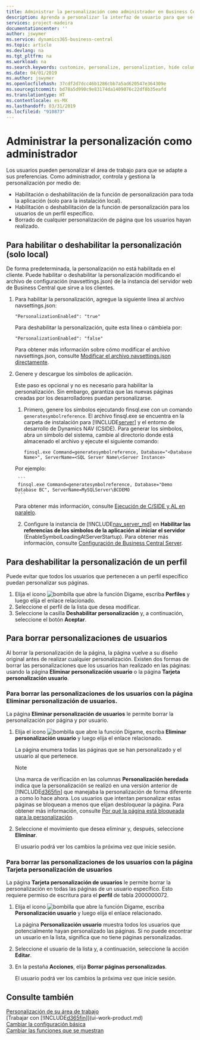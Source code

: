```yaml
---
title: Administrar la personalización como administrador en Business Central | Documentos de Microsoft
description: Aprenda a personalizar la interfaz de usuario para que se adapte a su forma de trabajar.
services: project-madeira
documentationcenter: ''
author: jswymer
ms.service: dynamics365-business-central
ms.topic: article
ms.devlang: na
ms.tgt_pltfrm: na
ms.workload: na
ms.search.keywords: customize, personalize, personalization, hide columns, remove fields, move fields
ms.date: 04/01/2019
ms.author: jswymer
ms.openlocfilehash: 37cdf2d7dcc46b1286cbb7a5ad620547e364309e
ms.sourcegitcommit: bd78a5d990c9e83174da1409076c22df8b35eafd
ms.translationtype: HT
ms.contentlocale: es-MX
ms.lasthandoff: 03/31/2019
ms.locfileid: "910873"
---
```

# <a name="managing-personalization-as-an-administrator"></a>Administrar la personalización como administrador

 Los usuarios pueden personalizar el área de trabajo para que se adapte a sus preferencias. Como administrador, controla y gestiona la personalización por medio de:

-   Habilitación o deshabilitación de la función de personalización para toda la aplicación (solo para la instalación local).
-   Habilitación o deshabilitación de la función de personalización para los usuarios de un perfil específico.
-   Borrado de cualquier personalización de página que los usuarios hayan realizado.

## <a name="EnablePersonalization"></a>Para habilitar o deshabilitar la personalización (solo local)

De forma predeterminada, la personalización no está habilitada en el cliente. Puede habilitar o deshabilitar la personalización modificando el archivo de configuración (navsettings.json) de la instancia del servidor web de Business Central que sirve a los clientes.

1. Para habilitar la personalización, agregue la siguiente línea al archivo navsettings.json:

    ```
    "PersonalizationEnabled": "true"
    ```

    Para deshabilitar la personalización, quite esta línea o cámbiela por:

    ```
    "PersonalizationEnabled": "false"
    ```

    Para obtener más información sobre cómo modificar el archivo navsettings.json, consulte [Modificar el archivo navsettings.json directamente](https://docs.microsoft.com/en-us/dynamics365/business-central/dev-itpro/administration/configure-web-server?branch=master#Settings).

2. Genere y descargue los símbolos de aplicación.

    Este paso es opcional y no es necesario para habilitar la personalización. Sin embargo, garantiza que las nuevas páginas creadas por los desarrolladores puedan personalizarse.

    1. Primero, genere los símbolos ejecutando finsql.exe con un comando `generatesymbolreference`. El archivo finsql.exe se encuentra en la carpeta de instalación para [!INCLUDE[server](includes/server.md)] y el entorno de desarrollo de Dynamics NAV (CSIDE). Para generar los símbolos, abra un símbolo del sistema, cambie al directorio donde está almacenado el archivo y ejecute el siguiente comando:

        ```
        finsql.exe Command=generatesymbolreference, Database="<Database Name>", ServerName=<SQL Server Name\<Server Instance>
        ```
    Por ejemplo:

        ```
        finsql.exe Command=generatesymbolreference, Database="Demo Database BC", ServerName=MySQLServer\BCDEMO
        ```

    Para obtener más información, consulte [Ejecución de C/SIDE y AL en paralelo](https://docs.microsoft.com/en-us/dynamics365/business-central/dev-itpro/developer/devenv-running-cside-and-al-side-by-side).

    2. Configure la instancia de [!INCLUDE[nav_server_md](includes/nav_server_md.md)] en **Habilitar las referencias de los símbolos de la aplicación al iniciar el servidor** (EnableSymbolLoadingAtServerStartup). Para obtener más información, consulte [Configuración de Business Central Server](https://docs.microsoft.com/en-us/dynamics365/business-central/dev-itpro/administration/configure-server-instance#development-settings).

## <a name="to-disable-personalization-for-a-profile"></a>Para deshabilitar la personalización de un perfil

Puede evitar que todos los usuarios que pertenecen a un perfil específico puedan personalizar sus páginas.

1. Elija el icono ![bombilla que abre la función Dígame](media/ui-search/search_small.png "Dígame que desea hacer"), escriba **Perfiles** y luego elija el enlace relacionado.
2. Seleccione el perfil de la lista que desea modificar.
3. Seleccione la casilla **Deshabilitar personalización** y, a continuación, seleccione el botón **Aceptar**.

## <a name="to-clear-user-personalizations"></a>Para borrar personalizaciones de usuarios

Al borrar la personalización de la página, la página vuelve a su diseño original antes de realizar cualquier personalización. Existen dos formas de borrar las personalizaciones que los usuarios han realizado en las páginas: usando la página **Eliminar personalización usuario** o la página **Tarjeta personalización usuario**.

### <a name="to-clear-user-personalizations-by-using-the-delete-user-personalization-page"></a>Para borrar las personalizaciones de los usuarios con la página Eliminar personalización de usuarios.

La página **Eliminar personalización de usuarios** le permite borrar la personalización por página y por usuario.

1. Elija el icono ![bombilla que abre la función Dígame](media/ui-search/search_small.png "Dígame que desea hacer"), escriba **Eliminar personalización usuario** y luego elija el enlace relacionado.

    La página enumera todas las páginas que se han personalizado y el usuario al que pertenece.

    >[!NOTE]
    > Una marca de verificación en las columnas **Personalización heredada** indica que la personalización se realizó en una versión anterior de [!INCLUDE[d365fin](includes/d365fin_md.md)] que manejaba la personalización de forma diferente a como lo hace ahora. Los usuarios que intentan personalizar estas páginas se bloquean a menos que elijan desbloquear la página. Para obtener más información, consulte [Por qué la página está bloqueada para la personalización](ui-personalization-locked.md).

2. Seleccione el movimiento que desea eliminar y, después, seleccione **Eliminar**.

    El usuario podrá ver los cambios la próxima vez que inicie sesión.

### <a name="to-clear-user-personalizations-by-using-the-user-personalization-card-page"></a>Para borrar las personalizaciones de los usuarios con la página Tarjeta personalización de usuarios

La página **Tarjeta personalización de usuarios** le permite borrar la personalización en todas las páginas de un usuario específico. Esto requiere permiso de escritura para el **perfil** de tabla 2000000072.

1. Elija el icono ![bombilla que abre la función Dígame](media/ui-search/search_small.png "Dígame que desea hacer"), escriba **Personalización usuario** y luego elija el enlace relacionado.

    La página **Personalización usuario** muestra todos los usuarios que potencialmente hayan personalizado las páginas. Si no puede encontrar un usuario en la lista, significa que no tiene páginas personalizadas.

2. Seleccione el usuario de la lista y, a continuación, seleccione la acción **Editar**.

3. En la pestaña **Acciones**, elija **Borrar páginas personalizadas**.

    El usuario podrá ver los cambios la próxima vez que inicie sesión.

## <a name="see-also"></a>Consulte también
[Personalización de su área de trabajo](ui-personalization-user.md)  
[Trabajar con [!INCLUDE[d365fin](includes/d365fin_md.md)]](ui-work-product.md)  
[Cambiar la configuración básica](ui-change-basic-settings.md)  
[Cambiar las funciones que se muestran](ui-experiences.md)  
